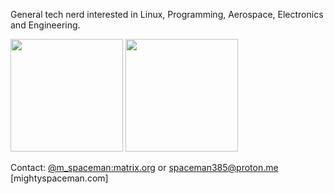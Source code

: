 General tech nerd interested in Linux, Programming, Aerospace, Electronics and Engineering.

<html>
<p>
 <img height="180em" src="https://github-readme-stats.vercel.app/api?username=MightySpaceman&theme=radical&show_icons=true" />
 <img height="180em" src="https://github-readme-stats.vercel.app/api/top-langs/?username=MightySpaceman&theme=radical&layout=compact" />
</p>
</html>

Contact: [@m_spaceman:matrix.org](https://matrix.to/#/@m_spaceman:matrix.org) or spaceman385@proton.me
[mightyspaceman.com]
